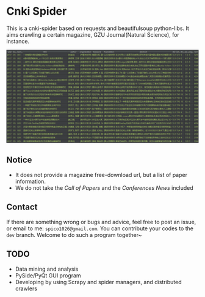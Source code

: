 # Cnki Spider

This is a cnki-spider based on requests and beautifulsoup python-libs.
It aims crawling a certain magazine, GZU Journal(Natural Science), for instance.

![The Final Data](pics/data.png)

## Notice

- It does not provide a magazine free-download url, but a list of paper information. 
- We do not take the _Call of Papers_ and the _Conferences News_ included 

## Contact

If there are something wrong or bugs and advice, feel free to post an issue, or email to me: `spico1026@gmail.com`.
You can contribute your codes to the `dev` branch. Welcome to do such a program together~

## TODO

- Data mining and analysis
- PySide/PyQt GUI program
- Developing by using Scrapy and spider managers, and distributed crawlers
 